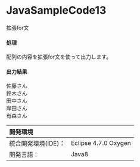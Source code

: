 # JavaSampleCode13
拡張for文

#### 処理
配列の内容を拡張for文を使って出力します。

#### 出力結果
佐藤さん  
鈴木さん  
田中さん  
岸田さん  
有森さん  
  
| 開発環境 |  |
|:-|:-|
| 統合開発環境(IDE)： | Eclipse 4.7.0 Oxygen |
| 開発言語： | Java8 |
